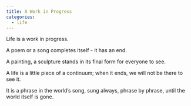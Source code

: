 ```yaml
---
title: A Work in Progress
categories:
  - life
---
```

Life is a work in progress.

A poem or a song completes itself -
it has an end.

A painting, a sculpture
stands in its final form
for everyone to see.

A life is a little piece of a continuum;
when it ends, we will not be there to see it.

It is a phrase in the world’s song,
sung always,
phrase by phrase,
until the world itself is gone.
